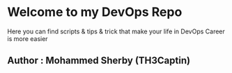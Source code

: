 <h1>Welcome to my DevOps Repo</h1>

Here you can find scripts & tips & trick that make your life in DevOps Career is more easier

<h2> Author : Mohammed Sherby (TH3Captin)</h2>
